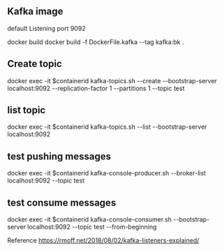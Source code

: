 ## Kafka image

default Listening port 9092

docker build
docker build -f DockerFile.kafka --tag kafka:bk .

## Create topic

docker exec -it \$containerid kafka-topics.sh --create --bootstrap-server localhost:9092 --replication-factor 1 --partitions 1 --topic test

## list topic

docker exec -it \$containerid kafka-topics.sh --list --bootstrap-server localhost:9092

## test pushing messages

docker exec -it \$containerid kafka-console-producer.sh --broker-list localhost:9092 --topic test

## test consume messages

docker exec -it \$containerid kafka-console-consumer.sh --bootstrap-server localhost:9092 --topic test --from-beginning

Reference
https://rmoff.net/2018/08/02/kafka-listeners-explained/
